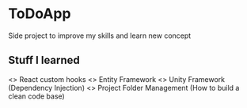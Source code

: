 # ToDoApp

Side project to improve my skills and learn new concept

## Stuff I learned

<> React custom hooks
<> Entity Framework
<> Unity Framework (Dependency Injection)
<> Project Folder Management (How to build a clean code base)